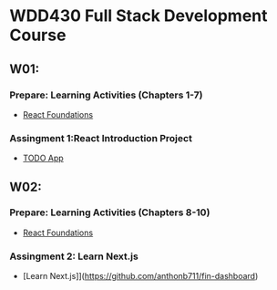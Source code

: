 
# WDD430 Full Stack Development Course

## W01:
### Prepare: Learning Activities (Chapters 1-7)
- [React Foundations](https://github.com/anthonb711/wdd430ReactFoundations)

### Assingment 1:React Introduction Project
- [TODO App](https://github.com/anthonb711/react-intro-proj)

## W02:
### Prepare: Learning Activities (Chapters 8-10)
- [React Foundations](https://github.com/anthonb711/wdd430ReactFoundations)

### Assingment 2: Learn Next.js
- [Learn Next.js]](https://github.com/anthonb711/fin-dashboard)
